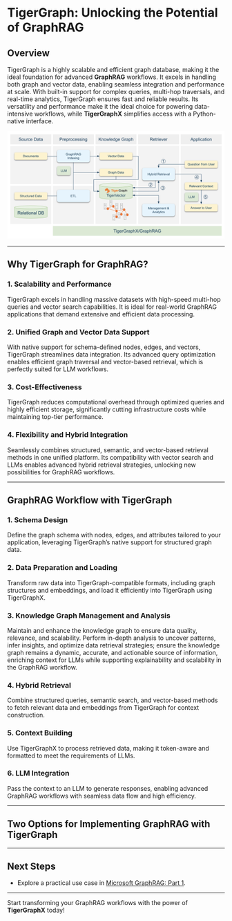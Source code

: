 # TigerGraph: Unlocking the Potential of GraphRAG

## Overview

TigerGraph is a highly scalable and efficient graph database, making it the ideal foundation for advanced **GraphRAG** workflows. It excels in handling both graph and vector data, enabling seamless integration and performance at scale. With built-in support for complex queries, multi-hop traversals, and real-time analytics, TigerGraph ensures fast and reliable results. Its versatility and performance make it the ideal choice for powering data-intensive workflows, while **TigerGraphX** simplifies access with a Python-native interface.

![Supporting Microsoft’s GraphRAG](../images/graphrag/overview.png)

---

## Why TigerGraph for GraphRAG?

### **1. Scalability and Performance**

TigerGraph excels in handling massive datasets with high-speed multi-hop queries and vector search capabilities. It is ideal for real-world GraphRAG applications that demand extensive and efficient data processing.

### **2. Unified Graph and Vector Data Support**

With native support for schema-defined nodes, edges, and vectors, TigerGraph streamlines data integration. Its advanced query optimization enables efficient graph traversal and vector-based retrieval, which is perfectly suited for LLM workflows.

### **3. Cost-Effectiveness**

TigerGraph reduces computational overhead through optimized queries and highly efficient storage, significantly cutting infrastructure costs while maintaining top-tier performance.

### **4. Flexibility and Hybrid Integration**

Seamlessly combines structured, semantic, and vector-based retrieval methods in one unified platform. Its compatibility with vector search and LLMs enables advanced hybrid retrieval strategies, unlocking new possibilities for GraphRAG workflows.

---

## GraphRAG Workflow with TigerGraph

### **1. Schema Design**

Define the graph schema with nodes, edges, and attributes tailored to your application, leveraging TigerGraph’s native support for structured graph data.

### **2. Data Preparation and Loading**

Transform raw data into TigerGraph-compatible formats, including graph structures and embeddings, and load it efficiently into TigerGraph using TigerGraphX.

### **3. Knowledge Graph Management and Analysis**
Maintain and enhance the knowledge graph to ensure data quality, relevance, and scalability. Perform in-depth analysis to uncover patterns, infer insights, and optimize data retrieval strategies; ensure the knowledge graph remains a dynamic, accurate, and actionable source of information, enriching context for LLMs while supporting explainability and scalability in the GraphRAG workflow.

### **4. Hybrid Retrieval**

Combine structured queries, semantic search, and vector-based methods to fetch relevant data and embeddings from TigerGraph for context construction.

### **5. Context Building**

Use TigerGraphX to process retrieved data, making it token-aware and formatted to meet the requirements of LLMs.

### **6. LLM Integration**

Pass the context to an LLM to generate responses, enabling advanced GraphRAG workflows with seamless data flow and high efficiency.

---

## Two Options for Implementing GraphRAG with TigerGraph

---

## Next Steps

- Explore a practical use case in [Microsoft GraphRAG: Part 1](msft_graphrag_1.md).

---

Start transforming your GraphRAG workflows with the power of **TigerGraphX** today!
